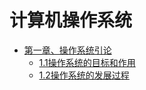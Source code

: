 # 计算机操作系统

* [第一章、操作系统引论](./第一章、操作系统引论)
    * [1.1操作系统的目标和作用](./第一章、操作系统引论/1.1操作系统的目标和作用.md)
    * [1.2操作系统的发展过程](./第一章、操作系统引论/1.2操作系统的发展过程.md)
